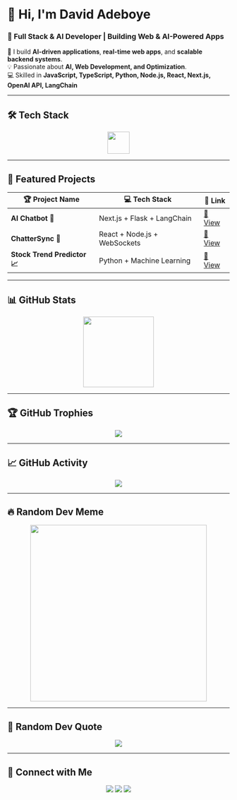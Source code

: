 # 👋 Hi, I'm David Adeboye  

### 🚀 Full Stack & AI Developer | Building Web & AI-Powered Apps  

🚀 I build **AI-driven applications**, **real-time web apps**, and **scalable backend systems**.  
💡 Passionate about **AI, Web Development, and Optimization**.  
💻 Skilled in **JavaScript, TypeScript, Python, Node.js, React, Next.js, OpenAI API, LangChain**  

---

## 🛠️ Tech Stack  
<p align="center">
  <img src="https://skillicons.dev/icons?i=js,ts,python,react,nextjs,nodejs,express,mongodb,firebase,flask,git" height="50">
</p>

---

## 🚀 Featured Projects  

| 🏆 Project Name | 💻 Tech Stack | 🔗 Link |
|---------------|-------------|------|
| **AI Chatbot 🤖** | Next.js + Flask + LangChain | [🔗 View](https://github.com/DavidAdeboye/ai-chatbot) |
| **ChatterSync 💬** | React + Node.js + WebSockets | [🔗 View](https://github.com/DavidAdeboye/chatter-sync) |
| **Stock Trend Predictor 📈** | Python + Machine Learning | [🔗 View](https://github.com/DavidAdeboye/stock-trend-predictor) |

---

## 📊 GitHub Stats  
<p align="center">
  <img src="https://github-readme-stats.vercel.app/api?username=DavidAdeboye&show_icons=true&theme=tokyonight" height="160">
</p>

---

## 🏆 GitHub Trophies  
<p align="center">
  <img src="https://github-profile-trophy.vercel.app/?username=DavidAdeboye&theme=algolia&no-frame=true&margin-w=5">
</p>

---

## 📈 GitHub Activity  
<p align="center">
  <img src="https://github-readme-activity-graph.vercel.app/graph?username=DavidAdeboye&theme=react-dark" />
</p>

---

## 🔥 Random Dev Meme  
<p align="center">
  <img src="https://encrypted-tbn0.gstatic.com/images?q=tbn:ANd9GcTWL0jSWesf-33_M79-cvUtTwY3AVR5ySUe5nhg1GV4sV080Usd5zTTDMw&s=10" width="400" />
</p>

---

## 💬 Random Dev Quote  
<p align="center">
  <img src="https://quotes-github-readme.vercel.app/api?type=horizontal&theme=tokyonight" />
</p>

---

## 🚀 Connect with Me  
<p align="center">
  <a href="https://github.com/DavidAdeboye"><img src="https://img.shields.io/badge/GitHub-%23181717.svg?style=for-the-badge&logo=github&logoColor=white"></a>
  <a href="https://www.linkedin.com/in/adesanya-david-78212a2a7/"><img src="https://img.shields.io/badge/LinkedIn-%230077B5.svg?style=for-the-badge&logo=linkedin&logoColor=white"></a>
  <a href="https://twitter.com/DavidAdeboye"><img src="https://img.shields.io/badge/Twitter-%231DA1F2.svg?style=for-the-badge&logo=twitter&logoColor=white"></a>
</p>
